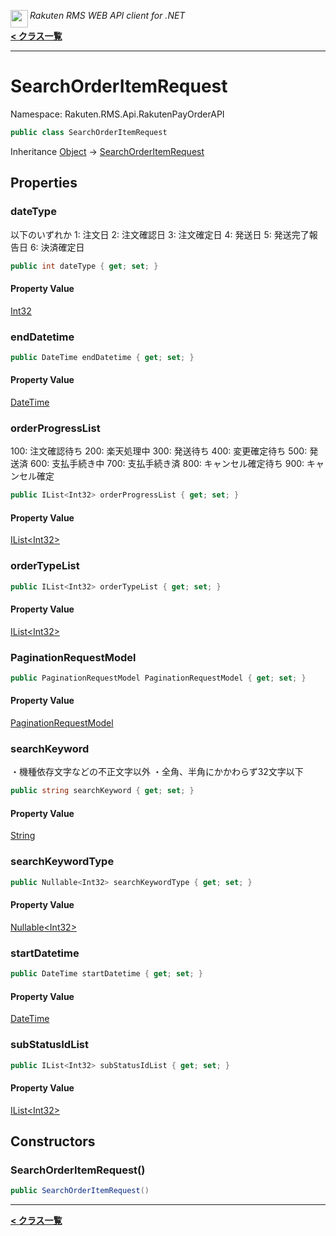 <img align="left" style="height: 2em;" src="https://webservice.rakuten.co.jp/favicon.ico"><em>Rakuten RMS WEB API client for .NET</em>

[**< クラス一覧**](./)
- - -

# SearchOrderItemRequest

Namespace: Rakuten.RMS.Api.RakutenPayOrderAPI

```csharp
public class SearchOrderItemRequest
```

Inheritance [Object](https://docs.microsoft.com/en-us/dotnet/api/system.object) → [SearchOrderItemRequest](./rakuten.rms.api.rakutenpayorderapi.searchorderitemrequest)

## Properties

### <a id="properties-datetype"/>**dateType**

以下のいずれか
 1: 注文日
 2: 注文確認日
 3: 注文確定日
 4: 発送日
 5: 発送完了報告日
 6: 決済確定日

```csharp
public int dateType { get; set; }
```

#### Property Value

[Int32](https://docs.microsoft.com/en-us/dotnet/api/system.int32)<br>

### <a id="properties-enddatetime"/>**endDatetime**

```csharp
public DateTime endDatetime { get; set; }
```

#### Property Value

[DateTime](https://docs.microsoft.com/en-us/dotnet/api/system.datetime)<br>

### <a id="properties-orderprogresslist"/>**orderProgressList**

100: 注文確認待ち
 200: 楽天処理中
 300: 発送待ち
 400: 変更確定待ち
 500: 発送済
 600: 支払手続き中
 700: 支払手続き済
 800: キャンセル確定待ち
 900: キャンセル確定

```csharp
public IList<Int32> orderProgressList { get; set; }
```

#### Property Value

[IList&lt;Int32&gt;](https://docs.microsoft.com/en-us/dotnet/api/system.collections.generic.ilist-1)<br>

### <a id="properties-ordertypelist"/>**orderTypeList**

```csharp
public IList<Int32> orderTypeList { get; set; }
```

#### Property Value

[IList&lt;Int32&gt;](https://docs.microsoft.com/en-us/dotnet/api/system.collections.generic.ilist-1)<br>

### <a id="properties-paginationrequestmodel"/>**PaginationRequestModel**

```csharp
public PaginationRequestModel PaginationRequestModel { get; set; }
```

#### Property Value

[PaginationRequestModel](./rakuten.rms.api.rakutenpayorderapi.paginationrequestmodel)<br>

### <a id="properties-searchkeyword"/>**searchKeyword**

・機種依存文字などの不正文字以外
 ・全角、半角にかかわらず32文字以下

```csharp
public string searchKeyword { get; set; }
```

#### Property Value

[String](https://docs.microsoft.com/en-us/dotnet/api/system.string)<br>

### <a id="properties-searchkeywordtype"/>**searchKeywordType**

```csharp
public Nullable<Int32> searchKeywordType { get; set; }
```

#### Property Value

[Nullable&lt;Int32&gt;](https://docs.microsoft.com/en-us/dotnet/api/system.nullable-1)<br>

### <a id="properties-startdatetime"/>**startDatetime**

```csharp
public DateTime startDatetime { get; set; }
```

#### Property Value

[DateTime](https://docs.microsoft.com/en-us/dotnet/api/system.datetime)<br>

### <a id="properties-substatusidlist"/>**subStatusIdList**

```csharp
public IList<Int32> subStatusIdList { get; set; }
```

#### Property Value

[IList&lt;Int32&gt;](https://docs.microsoft.com/en-us/dotnet/api/system.collections.generic.ilist-1)<br>

## Constructors

### <a id="constructors-.ctor"/>**SearchOrderItemRequest()**

```csharp
public SearchOrderItemRequest()
```


- - -
[**< クラス一覧**](./)
